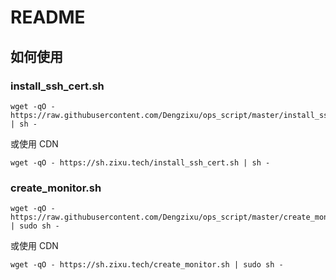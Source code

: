 # README

## 如何使用

### install_ssh_cert.sh

```shell
wget -qO - https://raw.githubusercontent.com/Dengzixu/ops_script/master/install_ssh_cert.sh | sh -
```
或使用 CDN
```shell
wget -qO - https://sh.zixu.tech/install_ssh_cert.sh | sh -
```

### create_monitor.sh

```shell
wget -qO - https://raw.githubusercontent.com/Dengzixu/ops_script/master/create_monitor.sh | sudo sh -
```
或使用 CDN
```shell
wget -qO - https://sh.zixu.tech/create_monitor.sh | sudo sh -
```